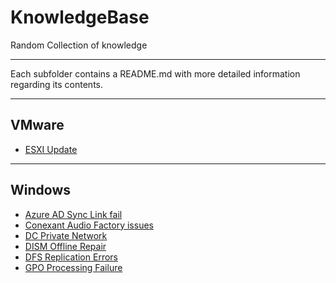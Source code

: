 # KnowledgeBase

Random Collection of knowledge

---

Each subfolder contains a README.md with more detailed information regarding its contents.

---

## VMware

- [ESXI Update](VMware/EsxiUpdate.md)

---

## Windows

- [Azure AD Sync Link fail](Windows/Azure%20AD%20Sync%20Lync%20fail.md)
- [Conexant Audio Factory issues](Windows/Failed%20to%20create%20Conexant%20Audio%20Factory.md)
- [DC Private Network](Windows/DC%20Private%20Network.md)
- [DISM Offline Repair](Windows/DISM%20Offline%20Repair.md)
- [DFS Replication Errors](Windows/DFS%20Replication%20errors.md)
- [GPO Processing Failure](Windows/GPO%20processing%20failure.md)
